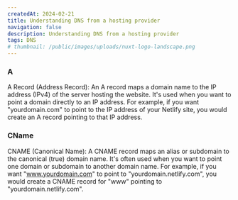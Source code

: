```yaml
---
createdAt: 2024-02-21
title: Understanding DNS from a hosting provider
navigation: false
description: Understanding DNS from a hosting provider
tags: DNS
# thumbnail: /public/images/uploads/nuxt-logo-landscape.png
---
```


### A 
A Record (Address Record): An A record maps a domain name to the IP address (IPv4) of the server hosting the website. It's used when you want to point a domain directly to an IP address. For example, if you want "yourdomain.com" to point to the IP address of your Netlify site, you would create an A record pointing to that IP address.

### CName
CNAME (Canonical Name): A CNAME record maps an alias or subdomain to the canonical (true) domain name. It's often used when you want to point one domain or subdomain to another domain name. For example, if you want "www.yourdomain.com" to point to "yourdomain.netlify.com", you would create a CNAME record for "www" pointing to "yourdomain.netlify.com".



